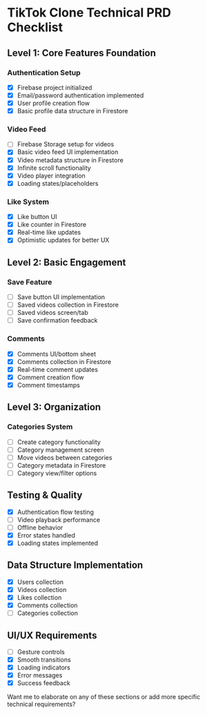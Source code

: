 # TikTok Clone Technical PRD Checklist

## Level 1: Core Features Foundation
### Authentication Setup
- [x] Firebase project initialized
- [x] Email/password authentication implemented
- [x] User profile creation flow
- [x] Basic profile data structure in Firestore

### Video Feed
- [ ] Firebase Storage setup for videos
- [x] Basic video feed UI implementation
- [x] Video metadata structure in Firestore
- [x] Infinite scroll functionality
- [x] Video player integration
- [x] Loading states/placeholders

### Like System
- [x] Like button UI
- [x] Like counter in Firestore
- [x] Real-time like updates
- [x] Optimistic updates for better UX

## Level 2: Basic Engagement
### Save Feature
- [ ] Save button UI implementation
- [ ] Saved videos collection in Firestore
- [ ] Saved videos screen/tab
- [ ] Save confirmation feedback

### Comments
- [x] Comments UI/bottom sheet
- [x] Comments collection in Firestore
- [x] Real-time comment updates
- [x] Comment creation flow
- [x] Comment timestamps

## Level 3: Organization
### Categories System
- [ ] Create category functionality
- [ ] Category management screen
- [ ] Move videos between categories
- [ ] Category metadata in Firestore
- [ ] Category view/filter options

## Testing & Quality
- [x] Authentication flow testing
- [ ] Video playback performance
- [ ] Offline behavior
- [x] Error states handled
- [x] Loading states implemented

## Data Structure Implementation
- [x] Users collection
- [x] Videos collection
- [x] Likes collection
- [x] Comments collection
- [ ] Categories collection

## UI/UX Requirements
- [ ] Gesture controls
- [x] Smooth transitions
- [x] Loading indicators
- [x] Error messages
- [x] Success feedback

Want me to elaborate on any of these sections or add more specific technical requirements?